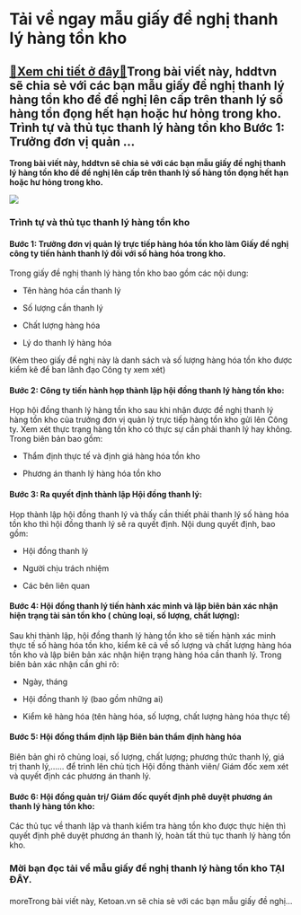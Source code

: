 Tải về ngay mẫu giấy đề nghị thanh lý hàng tồn kho
==================================================

[:gift:Xem chi tiết ở đây:gift:](https://hddtvn.com/tai-ve-ngay-mau-giay-de-nghi-thanh-ly-hang-ton-kho/)Trong bài viết này, hddtvn sẽ chia sẻ với các bạn mẫu giấy đề nghị thanh lý hàng tồn kho để đề nghị lên cấp trên thanh lý số hàng tồn đọng hết hạn hoặc hư hỏng trong kho. Trình tự và thủ tục thanh lý hàng tồn kho Bước 1: Trưởng đơn vị quản …
-------------------------------------------------------------------------------------------------------------------------------------------------------------------------------------------------------------------------------------------------

**Trong bài viết này, hddtvn sẽ chia sẻ với các bạn mẫu giấy đề nghị thanh lý hàng tồn kho để đề nghị lên cấp trên thanh lý số hàng tồn đọng hết hạn hoặc hư hỏng trong kho.**


![](https://hddtvn.com/wp-content/uploads/2021/01/HLzVKbw.png)


### Trình tự và thủ tục thanh lý hàng tồn kho


#### Bước 1: Trưởng đơn vị quản lý trực tiếp hàng hóa tồn kho làm Giấy đề nghị công ty tiến hành thanh lý đối với số hàng hóa trong kho.


Trong giấy đề nghị thanh lý hàng tồn kho bao gồm các nội dung:




* Tên hàng hóa cần thanh lý

* Số lượng cần thanh lý

* Chất lượng hàng hóa

* Lý do thanh lý hàng hóa  

(Kèm theo giấy đề nghị này là danh sách và số lượng hàng hóa tồn kho được kiểm kê để ban lãnh đạo Công ty xem xét)



#### Bước 2: Công ty tiến hành họp thành lập hội đồng thanh lý hàng tồn kho:


Họp hội đồng thanh lý hàng tồn kho sau khi nhận được đề nghị thanh lý hàng tồn kho của trưởng đơn vị quản lý trực tiếp hàng tồn kho gửi lên Công ty. Xem xét thực trạng hàng tồn kho có thực sự cần phải thanh lý hay không. Trong biên bản bao gồm:




* Thẩm định thực tế và định giá hàng hóa tồn kho

* Phương án thanh lý hàng hóa tồn kho



#### Bước 3: Ra quyết định thành lập Hội đồng thanh lý:


Họp thành lập hội đồng thanh lý và thấy cần thiết phải thanh lý số hàng hóa tồn kho thì hội đồng thanh lý sẽ ra quyết định. Nội dung quyết định, bao gồm:




* Hội đồng thanh lý

* Người chịu trách nhiệm

* Các bên liên quan



#### Bước 4: Hội đồng thanh lý tiến hành xác minh và lập biên bản xác nhận hiện trạng tài sản tồn kho ( chủng loại, số lượng, chất lượng):


Sau khi thành lập, hội đồng thanh lý hàng tồn kho sẽ tiến hành xác minh thực tế số hàng hóa tồn kho, kiểm kê cả về số lượng và chất lượng hàng hóa tồn kho và lập biên bản xác nhận hiện trạng hàng hóa cần thanh lý. Trong biên bản xác nhận cần ghi rõ:




* Ngày, tháng

* Hội đồng thanh lý (bao gồm những ai)

* Kiểm kê hàng hóa (tên hàng hóa, số lượng, chất lượng hàng hóa thực tế)



#### Bước 5: Hội đồng thẩm định lập Biên bản thẩm định hàng hóa


Biên bản ghi rõ chủng loại, số lượng, chất lượng; phương thức thanh lý, giá trị thanh lý,…… để trình lên chủ tịch Hội đồng thành viên/ Giám đốc xem xét và quyết định các phương án thanh lý.


#### Bước 6: Hội đồng quản trị/ Giám đốc quyết định phê duyệt phương án thanh lý hàng tồn kho:


Các thủ tục về thanh lập và thanh kiểm tra hàng tồn kho được thực hiện thì quyết định phê duyệt phương án thanh lý, hoàn tất thủ tục thanh lý hàng tồn kho.


### Mời bạn đọc tải về mẫu giấy đề nghị thanh lý hàng tồn kho **TẠI ĐÂY**.


#### 


moreTrong bài viết này, Ketoan.vn sẽ chia sẻ với các bạn mẫu giấy đề nghị…

